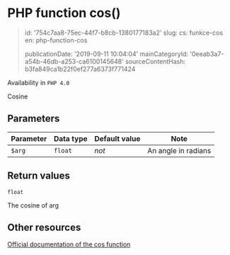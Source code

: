 PHP function cos()
==================

> id: '754c7aa8-75ec-44f7-b8cb-1380177183a2'
> slug:
> 	cs: funkce-cos
> 	en: php-function-cos
> 
> publicationDate: '2019-09-11 10:04:04'
> mainCategoryId: '0eeab3a7-a54b-46db-a253-ca6100145648'
> sourceContentHash: b3fa849ca1b22f0ef277a6373f771424

Availability in `PHP 4.0`

Cosine


Parameters
--------------

| Parameter | Data type | Default value | Note |
|-----|-----|-----|-----|
| `$arg` | `float` | *not* | An angle in radians |


Return values
----------------

`float`

The cosine of arg

Other resources
------------

[Official documentation of the cos function](https://www.php.net/manual/en/function.cos.php)
